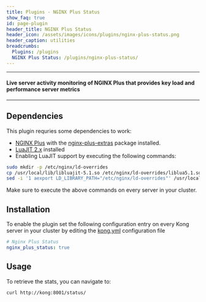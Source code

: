 ```yaml
---
title: Plugins - NGINX Plus Status
show_faq: true
id: page-plugin
header_title: NGINX Plus Status
header_icon: /assets/images/icons/plugins/nginx-plus-status.png
header_caption: utilities
breadcrumbs:
  Plugins: /plugins
  NGINX Plus Status: /plugins/nginx-plus-status/
---
```


---

#### Live server activity monitoring of NGINX Plus that provides key load and performance server metrics

---

## Dependencies

This plugin requries some dependencies to work:

* [NGINX Plus](http://nginx.com/products/) with the [nginx-plus-extras](http://nginx.com/products/technical-specs/#nginx-plus-extras) package installed.
* [LuaJIT 2.x](http://luajit.org/) installed
* Enabling LuaJIT support by executing the following commands:

```bash
sudo mkdir -p /etc/nginx/ld-overrides
cp /usr/local/lib/libluajit-5.1.so /etc/nginx/ld-overrides/liblua5.1.so.0
sed -i '1 aexport LD_LIBRARY_PATH="/etc/nginx/ld-overrides"' /usr/local/bin/kong
```

Make sure to execute the above commands on every server in your cluster.

## Installation

To enable the plugin set the following configuration entry on every Kong server in your cluster by editing the [kong.yml](/docs/{{site.latest}}/getting-started/configuration) configuration file

```yaml
# Nginx Plus Status
nginx_plus_status: true
```

## Usage

To retrieve the stats, you can navigate to:

```
curl http://kong:8001/status/
```